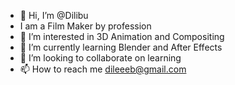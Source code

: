 - 👋 Hi, I’m @Dilibu
- I am a Film Maker by profession
- 👀 I’m interested in 3D Animation and Compositing
- 🌱 I’m currently learning Blender and After Effects
- 💞️ I’m looking to collaborate on learning
- 📫 How to reach me dileeeb@gmail.com

<!---
Dilibu/Dilibu is a ✨ special ✨ repository because its `README.md` (this file) appears on your GitHub profile.
You can click the Preview link to take a look at your changes.
--->
